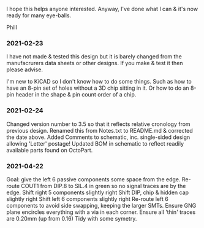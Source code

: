 I hope this helps anyone interested.
Anyway, I've done what I can & it's now ready for many eye-balls.

Phill


### 2021-02-23
I have not made & tested this design but it is barely changed from the manufacrurers data sheets or other designs.
If you make & test it then please advise.

I'm new to KiCAD so I don't know how to do some things.  Such as how to have an 8-pin set of holes without a 3D chip sitting in it.
Or how to do an 8-pin header in the shape & pin count order of a chip.

### 2021-02-24
Changed version number to 3.5 so that it reflects relative cronology from previous design.
Renamed this from Notes.txt to README.md & corrected the date above.
Added Comments to schematic, inc. single-sided design allowing 'Letter' postage!
Updated BOM in schematic to reflect readily available parts found on OctoPart.

### 2021-04-22
Goal: give the left 6 passive components some space from the edge.
Re-route COUT1 from DIP.8 to SIL.4 in green so no signal traces are by the edge.
Shift right 5 components slightly right
Shift DIP, chip & hidden cap slightly right
Shift left 6 components slightly right
Re-route left 6 components to avoid side swapping, keeping the larger SMTs.
Ensure GNG plane encircles everything with a via in each corner.
Ensure all 'thin' traces are 0.20mm (up from 0.16)
Tidy with some symetry.
